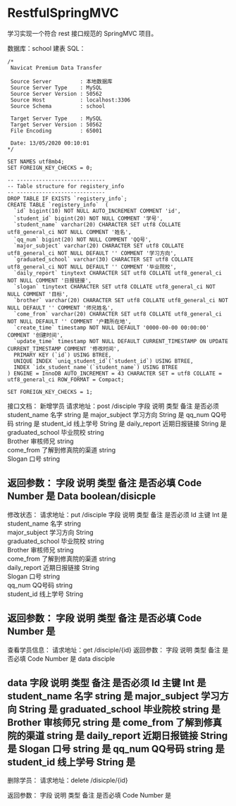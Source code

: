 # RestfulSpringMVC
学习实现一个符合 rest 接口规范的 SpringMVC 项目。

数据库：school
建表 SQL：
```
/*
 Navicat Premium Data Transfer

 Source Server         : 本地数据库
 Source Server Type    : MySQL
 Source Server Version : 50562
 Source Host           : localhost:3306
 Source Schema         : school

 Target Server Type    : MySQL
 Target Server Version : 50562
 File Encoding         : 65001

 Date: 13/05/2020 00:10:01
*/

SET NAMES utf8mb4;
SET FOREIGN_KEY_CHECKS = 0;

-- ----------------------------
-- Table structure for registery_info
-- ----------------------------
DROP TABLE IF EXISTS `registery_info`;
CREATE TABLE `registery_info`  (
  `id` bigint(10) NOT NULL AUTO_INCREMENT COMMENT 'id',
  `student_id` bigint(20) NOT NULL COMMENT '学号',
  `student_name` varchar(20) CHARACTER SET utf8 COLLATE utf8_general_ci NOT NULL COMMENT '姓名',
  `qq_num` bigint(20) NOT NULL COMMENT 'QQ号',
  `major_subject` varchar(20) CHARACTER SET utf8 COLLATE utf8_general_ci NOT NULL DEFAULT '' COMMENT '学习方向',
  `graduated_school` varchar(30) CHARACTER SET utf8 COLLATE utf8_general_ci NOT NULL DEFAULT '' COMMENT '毕业院校',
  `daily_report` tinytext CHARACTER SET utf8 COLLATE utf8_general_ci NOT NULL COMMENT '日报链接',
  `slogan` tinytext CHARACTER SET utf8 COLLATE utf8_general_ci NOT NULL COMMENT '目标',
  `brother` varchar(20) CHARACTER SET utf8 COLLATE utf8_general_ci NOT NULL DEFAULT '' COMMENT '师兄姓名',
  `come_from` varchar(20) CHARACTER SET utf8 COLLATE utf8_general_ci NOT NULL DEFAULT '' COMMENT '户籍所在地',
  `create_time` timestamp NOT NULL DEFAULT '0000-00-00 00:00:00' COMMENT '创建时间',
  `update_time` timestamp NOT NULL DEFAULT CURRENT_TIMESTAMP ON UPDATE CURRENT_TIMESTAMP COMMENT '修改时间',
  PRIMARY KEY (`id`) USING BTREE,
  UNIQUE INDEX `uniq_student_id`(`student_id`) USING BTREE,
  INDEX `idx_student_name`(`student_name`) USING BTREE
) ENGINE = InnoDB AUTO_INCREMENT = 43 CHARACTER SET = utf8 COLLATE = utf8_general_ci ROW_FORMAT = Compact;

SET FOREIGN_KEY_CHECKS = 1;
```

接口文档：
新增学员
请求地址：post  /disciple
字段	说明	类型	备注	是否必须
student_name	名字	string		是
major_subject	学习方向	String		是
qq_num	QQ号码	string		是
student_id	线上学号	String		是
daily_report	近期日报链接	String		是
graduated_school	毕业院校	string		
Brother	审核师兄	string		
come_from	了解到修真院的渠道	string		
Slogan	口号	string		

返回参数：
字段	说明	类型	备注	是否必填
Code		Number		是
Data		boolean/disicple		
-------------------------------------------------------------

修改状态：
请求地址：put /disciple
字段	说明	类型	备注	是否必须
Id	主键	Int		是
student_name	名字	string		
major_subject	学习方向	String		
graduated_school	毕业院校	string		
Brother	审核师兄	string		
come_from	了解到修真院的渠道	string		
daily_report	近期日报链接	String		
Slogan	口号	string		
qq_num	QQ号码	string		
student_id	线上学号	String		

返回参数：
字段	说明	类型	备注	是否必填
Code		Number		是
-------------------------------------------------------------

查看学员信息：
请求地址：get /disciple/{id}
返回参数：
字段	说明	类型	备注	是否必填
Code		Number		是
data		disciple		

data
字段	说明	类型	备注	是否必须
Id	主键	Int		是
student_name	名字	string		是
major_subject	学习方向	String		是
graduated_school	毕业院校	string		是
Brother	审核师兄	string		是
come_from	了解到修真院的渠道	string		是
daily_report	近期日报链接	String		是
Slogan	口号	string		是
qq_num	QQ号码	string		是
student_id	线上学号	String		是
-------------------------------------------------------------

删除学员：
请求地址：delete /disicple/{id}

返回参数：
字段	说明	类型	备注	是否必填
Code		Number		是

